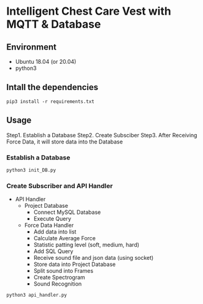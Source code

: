 # Intelligent Chest Care Vest with MQTT & Database

## Environment
* Ubuntu 18.04 (or 20.04)
* python3

## Intall the dependencies
```
pip3 install -r requirements.txt
```

## Usage

Step1. Establish a Database
Step2. Create Subsciber
Step3. After Receiving Force Data, it will store data into the Database

### Establish a Database
```sh
python3 init_DB.py
```

### Create Subscriber and API Handler

* API Handler
	* Project Database
		* Connect MySQL Database
		* Execute Query
	* Force Data Handler
		* Add data into list
		* Calculate Average Force
		* Statistic patting level (soft, medium, hard)
		* Add SQL Query
		* Receive sound file and json data (using socket)
		* Store data into Project Database
		* Split sound into Frames
		* Create Spectrogram
		* Sound Recognition

```sh
python3 api_handler.py
```